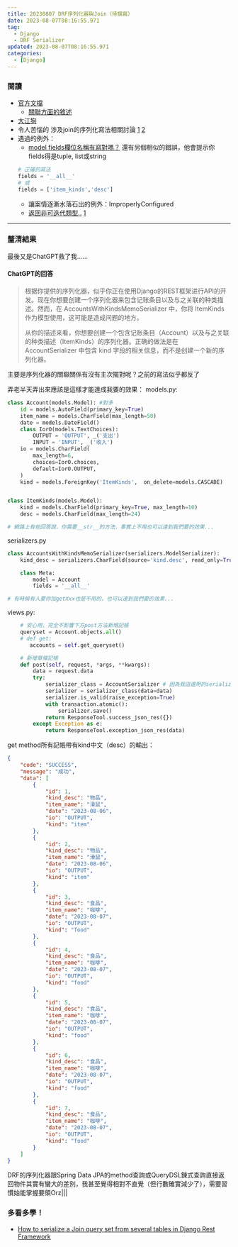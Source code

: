 ```yaml
---
title: 20230807 DRF序列化器與Join（待撰寫）
date: 2023-08-07T08:16:55.971
tag:
  - Django
  - DRF Serializer
updated: 2023-08-07T08:16:55.971
categories:
  - [Django]
---
```

### 閱讀
- [官方文檔](https://pythondjango.cn/django/rest-framework/1-RESTfull-API-why-DRF/#django%E6%9F%A5%E8%AF%A2%E9%9B%86%E5%BA%8F%E5%88%97%E5%8C%96)
  - [關聯方面的敘述](https://www.django-rest-framework.org/api-guide/relations/)
- [大江狗](https://pythondjango.cn/django/rest-framework/1-RESTfull-API-why-DRF/#django%E6%9F%A5%E8%AF%A2%E9%9B%86%E5%BA%8F%E5%88%97%E5%8C%96)
- 令人苦惱的 涉及join的序列化寫法相關討論 [1](https://stackoverflow.com/questions/66390176/how-to-join-two-related-models-in-one-serializer-in-django) [2](https://stackoverflow.com/questions/67742095/django-rest-framework-cant-join-tables)
- 遇過的例外：
  - [model fields欄位名稱有寫對嗎？](https://stackoverflow.com/questions/36336145/assertionerror-the-field-was-declared-on-serializer-but-has-not-been-i)
  還有另個相似的錯誤，他會提示你fields得是tuple, list或string
  ```py
  # 正確的寫法
  fields = '__all__'
  # 或
  fields = ['item_kinds','desc']
  ```
  - 讓案情逐漸水落石出的例外：ImproperlyConfigured
  - [返回非可迭代類型..](https://www.freecodecamp.org/chinese/news/int-object-is-not-iterable-python-error-solved/) [1](https://stackoverflow.com/questions/60993024/django-object-is-not-iterable-error-when-using-get-method)

***
### 釐清結果
最後又是ChatGPT救了我......
#### ChatGPT的回答
>根据你提供的序列化器，似乎你正在使用Django的REST框架进行API的开发。现在你想要创建一个序列化器来包含记账条目以及与之关联的种类描述。然而，在 AccountsWithKindsMemoSerializer 中，你将 ItemKinds 作为模型使用，这可能是造成问题的地方。
>
>从你的描述来看，你想要创建一个包含记账条目（Account）以及与之关联的种类描述（ItemKinds）的序列化器。正确的做法是在 AccountSerializer 中包含 kind 字段的相关信息，而不是创建一个新的序列化器。


主要是序列化器的關聯關係有沒有主次擺對呢？之前的寫法似乎都反了

弄老半天弄出來應該是這樣才能達成我要的效果：
models.py:
```py
class Account(models.Model): #對多
    id = models.AutoField(primary_key=True)
    item_name = models.CharField(max_length=50)
    date = models.DateField()
    class IorO(models.TextChoices):
        OUTPUT = 'OUTPUT', _('支出')
        INPUT = 'INPUT', _('收入')
    io = models.CharField(
        max_length=6,
        choices=IorO.choices,
        default=IorO.OUTPUT,
    )
    kind = models.ForeignKey('ItemKinds',  on_delete=models.CASCADE)


class ItemKinds(models.Model):
    kind = models.CharField(primary_key=True, max_length=10)
    desc = models.CharField(max_length=24)

# 網路上有些回答說，你需要__str__的方法，事實上不用也可以達到我們要的效果...
```

serializers.py
```py
class AccountsWithKindsMemoSerializer(serializers.ModelSerializer):
    kind_desc = serializers.CharField(source='kind.desc', read_only=True)  # 添加 kind_desc 字段

    class Meta:
        model = Account
        fields = '__all__'

# 有時候有人要你加getXxx也是不用的，也可以達到我們要的效果...
```

views.py:
```py
    # 安心用，完全不影響下方post方法新增記帳
    queryset = Account.objects.all()
    # def get:
       accounts = self.get_queryset()

    # 新增單條記帳
    def post(self, request, *args, **kwargs):
        data = request.data
        try:
            serializer_class = AccountSerializer # 因為我這邊用的serializer_class是def內的哈哈（
            serializer = serializer_class(data=data)
            serializer.is_valid(raise_exception=True)
            with transaction.atomic():
                serializer.save()
            return ResponseTool.success_json_res({})
        except Exception as e:
            return ResponseTool.exception_json_res(data)
```

get method所有記帳帶有kind中文（desc）的輸出：
```json
{
    "code": "SUCCESS",
    "message": "成功",
    "data": [
        {
            "id": 1,
            "kind_desc": "物品",
            "item_name": "滑鼠",
            "date": "2023-08-06",
            "io": "OUTPUT",
            "kind": "item"
        },
        {
            "id": 2,
            "kind_desc": "物品",
            "item_name": "滑鼠",
            "date": "2023-08-06",
            "io": "OUTPUT",
            "kind": "item"
        },
        {
            "id": 3,
            "kind_desc": "食品",
            "item_name": "咖啡",
            "date": "2023-08-07",
            "io": "OUTPUT",
            "kind": "food"
        },
        {
            "id": 4,
            "kind_desc": "食品",
            "item_name": "咖啡",
            "date": "2023-08-07",
            "io": "OUTPUT",
            "kind": "food"
        },
        {
            "id": 5,
            "kind_desc": "食品",
            "item_name": "咖啡",
            "date": "2023-08-07",
            "io": "OUTPUT",
            "kind": "food"
        },
        {
            "id": 6,
            "kind_desc": "食品",
            "item_name": "咖啡",
            "date": "2023-08-07",
            "io": "OUTPUT",
            "kind": "food"
        },
        {
            "id": 7,
            "kind_desc": "食品",
            "item_name": "咖啡",
            "date": "2023-08-07",
            "io": "OUTPUT",
            "kind": "food"
        }
    ]
}
```
DRF的序列化器跟Spring Data JPA的method查詢或QueryDSL鍊式查詢直接返回物件其實有蠻大的差別，我甚至覺得相對不直覺（但行數確實減少了），需要習慣始能掌握要領Orz|||

### 多看多學！
- [How to serialize a Join query set from several tables in Django Rest Framework](https://stackoverflow.com/questions/68416020/how-to-serialize-a-join-query-set-from-several-tables-in-django-rest-framework)